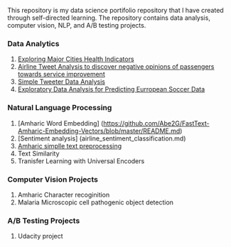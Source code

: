 This repository is my data science portifolio repository that I have created through self-directed learning. The repository contains data analysis, computer vision, NLP, and A/B testing projects.

### Data Analytics
1. [Exploring Major Cities Health Indicators](health_stats_analysis.md) 
2.  [Airline Tweet Analysis to discover negative opinions of passengers towards service improvement](airline_tweet_data_analysis.md) 
3.  [Simple Tweeter Data Analysis](twitter_minner.md)
4. [Exploratory Data Analysis for Predicting Eurropean Soccer Data](EDA_sport.html)
### Natural Language Processing
1. [Amharic Word Embedding] (https://github.com/Abe2G/FastText-Amharic-Embedding-Vectors/blob/master/README.md)
2. [Sentiment analysis] (airline_sentiment_classification.md)
3. [Amharic simplle text preprocessing](https://github.com/Abe2G/Amharic-Simple-Text-Preprocessing-Usin-Python/blob/master/README.md)
4. Text Similarity
5. Tranisfer Learning with Universal Encoders
### Computer Vision Projects
1. Amharic Character recoginition
2. Malaria Microscopic cell pathogenic object detection
### A/B Testing Projects
1. Udacity project 

